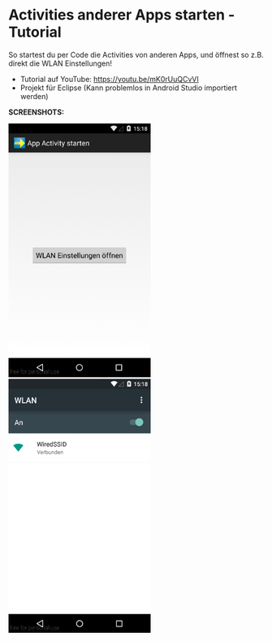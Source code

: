 # Activities anderer Apps starten - Tutorial
So startest du per Code die Activities von anderen Apps, und öffnest so z.B. direkt die WLAN Einstellungen!

- Tutorial auf YouTube: https://youtu.be/mK0rUuQCvVI
- Projekt für Eclipse (Kann problemlos in Android Studio importiert werden)

<b>SCREENSHOTS:</b>

<img src="https://github.com/derAndroidPro/ActivitiesAndererAppsStartenTutorial/blob/master/screenshot1.PNG" height="500px"/>
<img src="https://github.com/derAndroidPro/ActivitiesAndererAppsStartenTutorial/blob/master/screenshot2.PNG" height="500px"/>

